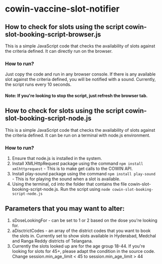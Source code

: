# cowin-vaccine-slot-notifier

## How to check for slots using the script cowin-slot-booking-script-browser.js

This is a simple JavaScript code that checks the availability of slots against the criteria defined. It can directly run on the browser.

### How to run?
Just copy the code and run in any browser console. If there is any available slot against the criteria defined, you will be notified with a sound. Currently, the script runs every 10 seconds.

#### Note: If you're looking to stop the script, just refresh the browser tab.




## How to check for slots using the script cowin-slot-booking-script-node.js

This is a simple JavaScript code that checks the availability of slots against the criteria defined. It can be run on a terminal with node.js environment.

### How to run?
1. Ensure that node.js is installed in the system.
2. Install XMLHttpRequest package using the command `npm install xmlhttprequest` - This is to make get calls to the COWIN API.
3. Install play-sound package using the command `npm install play-sound` - This is for playing the sound when a slot is available.
4. Using the terminal, cd into the folder that contains the file cowin-slot-booking-script-node.js. Run the script using `node cowin-slot-booking-script-node.js`


## Parameters that you may want to alter:

1. sDoseLookingFor - can be set to 1 or 2 based on the dose you're looking for.
2. aDisctrictCodes - an array of the district codes that you want to book the slots in. Currently set to show slots available in Hyderabad, Medchal and Ranga Reddy districts of Telangana.
3. Currently the slots looked up are for the age group 18-44. If you're looking for slots for 45+, please adapt the condition in the source code. Change session.min_age_limit < 45 to session.min_age_limit > 44


